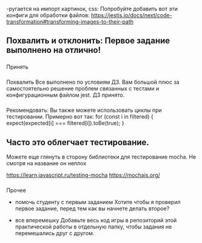 -ругается на импорт картинок, css:
Попробуйте добавить вот эти конфиги для обработки файлов:
https://jestjs.io/docs/next/code-transformation#transforming-images-to-their-path

###
Похвалить и отклонить:
Первое задание выполнено на отлично!
---


###
Принять

###
Похвалить
Все выполнено по условиям ДЗ.  Вам большой плюс за самостоятельно решение проблем связанных с тестами и конфигурационным файлом jest. ДЗ принято.



###
Рекомендовать:
Вы также можете использовать циклы при тестировании. Примерно вот так:
for (const i in filtered) {
  expect(expected[i] === filtered[i]).toBe(true);
}

​Часто это облегчает тестирование.
---
Можете еще глянуть в сторону библиотеки для тестирование mocha. Не смотря на название он неплох

https://learn.javascript.ru/testing-mocha
https://mochajs.org/


###
Прочее

- помочь студенту с первым заданием
  Хотите чтобы я проверил первое задание, перед тем как вы начнете делать второе?

- все вперемешку
  Добавьте весь код игры в репозиторий этой практической работы в отдельную папку, чтобы задания не перемешались друг с другом.
